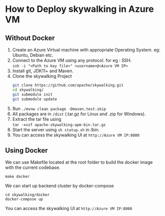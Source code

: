 # How to Deploy skywalking in Azure VM

## Without Docker
1. Create an Azure Virtual machine with appropriate Operating System. eg: Ubuntu, Debian etc.
2. Connect to the Azure VM using any protocol. for eg : SSH.    
    `ssh -i "<Path to key file>" <username>@<Azure VM IP>`
3. Install git, JDK11+ and Maven.
4. Clone the skywalking Project
    ```bash
    git clone https://github.com/apache/skywalking.git
    cd skywalking/
    git submodule init
    git submodule update
    ```
4. Run `./mvnw clean package -Dmaven.test.skip`
5. All packages are in `/dist` (.tar.gz for Linux and .zip for Windows).
6. Extract the tar file using  
     `tar -xvzf apache-skywalking-apm-bin.tar.gz`  
7. Start the server using `sh statup.sh` in /bin.
8. You can access the skywalking UI at `http://Azure VM IP:8080`


## Using Docker
We can use Makefile located at the root folder to build the docker image with the current codebase.

`make docker`  

We can start up backend cluster by docker-compose

```
cd skywalking/docker   
docker-compose up
```
You can access the skywalking UI at `http://Azure VM IP:8080`



